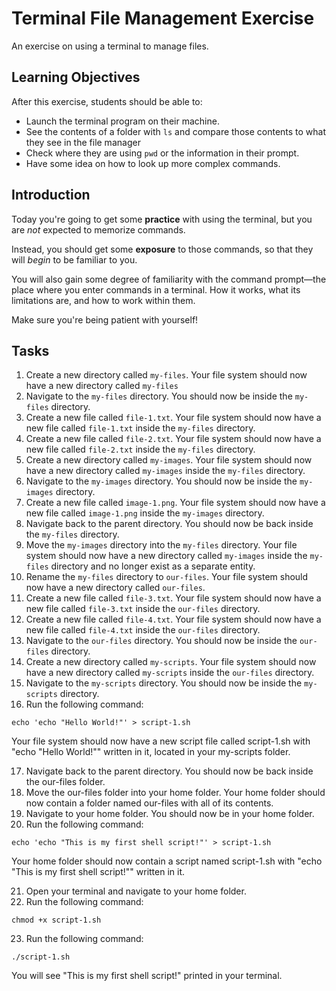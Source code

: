 # Terminal File Management Exercise

An exercise on using a terminal to manage files.

## Learning Objectives

After this exercise, students should be able to:

- Launch the terminal program on their machine.
- See the contents of a folder with `ls` and compare those contents to what they see in the file manager
- Check where they are using `pwd` or the information in their prompt.
- Have some idea on how to look up more complex commands.

## Introduction

Today you're going to get some **practice** with using the terminal, but you are _not_ expected to memorize commands.

Instead, you should get some **exposure** to those commands, so that they will _begin_ to be familiar to you.

You will also gain some degree of familiarity with the command prompt—the place where you enter commands in a terminal. How it works, what its limitations are, and how to work within them.

Make sure you're being patient with yourself!

## Tasks

1. Create a new directory called `my-files`. Your file system should now have a new directory called `my-files`
2. Navigate to the `my-files` directory. You should now be inside the `my-files` directory.
3. Create a new file called `file-1.txt`. Your file system should now have a new file called `file-1.txt` inside the `my-files` directory.
4. Create a new file called `file-2.txt`. Your file system should now have a new file called `file-2.txt` inside the `my-files` directory.
5. Create a new directory called `my-images`. Your file system should now have a new directory called `my-images` inside the `my-files` directory.
6. Navigate to the `my-images` directory. You should now be inside the `my-images` directory.
7. Create a new file called `image-1.png`. Your file system should now have a new file called `image-1.png` inside the `my-images` directory.
8. Navigate back to the parent directory. You should now be back inside the `my-files` directory.
9. Move the `my-images` directory into the `my-files` directory. Your file system should now have a new directory called `my-images` inside the `my-files` directory and no longer exist as a separate entity.
10. Rename the `my-files` directory to `our-files`. Your file system should now have a new directory called `our-files`.
11. Create a new file called `file-3.txt`. Your file system should now have a new file called `file-3.txt` inside the `our-files` directory.
12. Create a new file called `file-4.txt`. Your file system should now have a new file called `file-4.txt` inside the `our-files` directory.
13. Navigate to the `our-files` directory. You should now be inside the `our-files` directory.
14. Create a new directory called `my-scripts`. Your file system should now have a new directory called `my-scripts` inside the `our-files` directory.
15. Navigate to the `my-scripts` directory. You should now be inside the `my-scripts` directory.
16. Run the following command: 

```
echo 'echo "Hello World!"' > script-1.sh
```

Your file system should now have a new script file called script-1.sh with "echo "Hello World!"" written in it, located in your my-scripts folder.

17. Navigate back to the parent directory. You should now be back inside the our-files folder.
18. Move the our-files folder into your home folder. Your home folder should now contain a folder named our-files with all of its contents.
19. Navigate to your home folder. You should now be in your home folder.
20. Run the following command:

```
echo 'echo "This is my first shell script!"' > script-1.sh
```

Your home folder should now contain a script named script-1.sh with "echo "This is my first shell script!"" written in it.

21. Open your terminal and navigate to your home folder.
22. Run the following command: 

```
chmod +x script-1.sh
```

23. Run the following command: 

```
./script-1.sh
```

You will see "This is my first shell script!" printed in your terminal.
